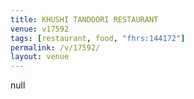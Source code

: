 ```yaml
---
title: KHUSHI TANDOORI RESTAURANT
venue: v17592
tags: [restaurant, food, "fhrs:144172"]
permalink: /v/17592/
layout: venue
---
```

null